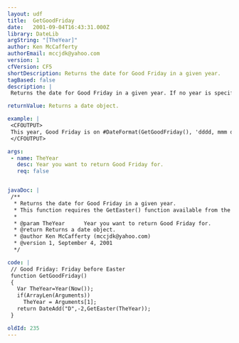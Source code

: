 ```yaml
---
layout: udf
title:  GetGoodFriday
date:   2001-09-04T16:43:31.000Z
library: DateLib
argString: "[TheYear]"
author: Ken McCafferty
authorEmail: mccjdk@yahoo.com
version: 1
cfVersion: CF5
shortDescription: Returns the date for Good Friday in a given year.
tagBased: false
description: |
 Returns the date for Good Friday in a given year. If no year is specified, defaults to current year.

returnValue: Returns a date object.

example: |
 <CFOUTPUT>
 This year, Good Friday is on #DateFormat(GetGoodFriday(), 'dddd, mmm dd')#.
 </CFOUTPUT>

args:
 - name: TheYear
   desc: Year you want to return Good Friday for.
   req: false


javaDoc: |
 /**
  * Returns the date for Good Friday in a given year.
  * This function requires the GetEaster() function available from the DateLib library.
  * 
  * @param TheYear      Year you want to return Good Friday for. 
  * @return Returns a date object. 
  * @author Ken McCafferty (mccjdk@yahoo.com) 
  * @version 1, September 4, 2001 
  */

code: |
 // Good Friday: Friday before Easter
 function GetGoodFriday() 
 {
   Var TheYear=Year(Now());
   if(ArrayLen(Arguments)) 
     TheYear = Arguments[1];
   return DateAdd("D",-2,GetEaster(TheYear));
 }

oldId: 235
---
```


